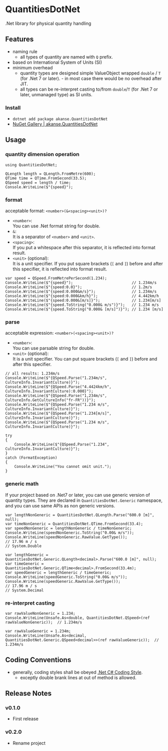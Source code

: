 # QuantitiesDotNet

.Net library for physical quantity handling

## Features

- naming rule
  - all types of quantity are named with `Q` prefix.
- based on International System of Units (SI)
- minimum overhead
  - quantity types are designed simple ValueObject wrapped `double` / `T` (for .Net 7 or later). - in most case there would be no overhead after JIT.
  - all types can be re-interpret casting to/from `double`/`T` (for .Net 7 or later, unmanaged type) as SI units.

### Install

- `dotnet add package akanse.QuantitiesDotNet`
- [NuGet Gallery | akanse.QuantitiesDotNet](https://www.nuget.org/packages/akanse.QuantitiesDotNet/1.0.0)

## Usage

### quantity dimension operation

```CSharp
using QuantitiesDotNet;

QLength length = QLength.FromMetre(600);
QTime time = QTime.FromSecond(33.5);
QSpeed speed = length / time;
Console.WriteLine($"{speed}");
```

### format

acceptable format: `<number>(&<spacing><unit>)?`

- `<number>`:<br/>
  You can use .Net format string for double.
- `&`:<br/>
  It is a separator of `<number>` and `<unit>`.
- `<spacing>`:<br/>
  If you put a whitespace after this separator, it is reflected into format result.
- `<unit>` (optional):<br/>
  It is a unit specifier.
  If you put square brackets (`[` and `]`) before and after this specifier, it is reflected into format result.

```CSharp
var speed = QSpeed.FromMetrePerSecond(1.234);
Console.WriteLine($"{speed}");                          // 1.234m/s
Console.WriteLine($"{speed:0.0}");                      // 1.2m/s
Console.WriteLine($"{speed:0.000&m/s}");                // 1.234m/s
Console.WriteLine($"{speed:0.000&km/h}");               // 4.442km/h
Console.WriteLine($"{speed:0.000&[m/s]}");              // 1.234[m/s]
Console.WriteLine($"{speed.ToString("0.000& m/s")}");   // 1.234 m/s
Console.WriteLine($"{speed.ToString("0.000& [m/s]")}"); // 1.234 [m/s]
```

### parse

acceptable expression: `<number>(<spacing><unit>)?`

- `<number>`:<br/>
  You can use parsable string for double.
- `<unit>` (optional):<br/>
  It is a unit specifier.
  You can put square brackets (`[` and `]`) before and after this specifier.

```CSharp
// all results: 1.234m/s
Console.WriteLine($"{QSpeed.Parse("1.234m/s", CultureInfo.InvariantCulture)}");
Console.WriteLine($"{QSpeed.Parse("4.4424km/h", CultureInfo.InvariantCulture):0.000}");
Console.WriteLine($"{QSpeed.Parse("1,234m/s", CultureInfo.GetCultureInfo("fr-FR"))}");
Console.WriteLine($"{QSpeed.Parse("1.234 m/s", CultureInfo.InvariantCulture)}");
Console.WriteLine($"{QSpeed.Parse("1.234[m/s]", CultureInfo.InvariantCulture)}");
Console.WriteLine($"{QSpeed.Parse("1.234 m/s", CultureInfo.InvariantCulture)}");

try
{
    Console.WriteLine($"{QSpeed.Parse("1.234", CultureInfo.InvariantCulture)}");
}
catch (FormatException)
{
    Console.WriteLine("You cannot omit unit.");
}
```

### generic math

If your project based on .Net7 or later, you can use generic version of quantity types.
They are declared in `QuantitiesDotNet.Generic` namespace, and you can use same APIs as non generic versions.

```CSharp
var lengthNonGeneric = QuantitiesDotNet.QLength.Parse("600.0 [m]", null);
var timeNonGeneric = QuantitiesDotNet.QTime.FromSecond(33.4);
var speedNonGeneric = lengthNonGeneric / timeNonGeneric;
Console.WriteLine(speedNonGeneric.ToString("0.00& m/s"));
Console.WriteLine(speedNonGeneric.RawValue.GetType());
// 17.96 m / s
// System.Double

var lengthGeneric = QuantitiesDotNet.Generic.QLength<decimal>.Parse("600.0 [m]", null);
var timeGeneric = QuantitiesDotNet.Generic.QTime<decimal>.FromSecond(33.4m);
var speedGeneric = lengthGeneric / timeGeneric;
Console.WriteLine(speedGeneric.ToString("0.00& m/s"));
Console.WriteLine(speedGeneric.RawValue.GetType());
// 17.96 m / s
// System.Decimal
```

### re-interpret casting

```CSharp
var rawValueNonGeneric = 1.234;
Console.WriteLine(Unsafe.As<double, QuantitiesDotNet.QSpeed>(ref rawValueNonGeneric));  // 1.234m/s

var rawValueGeneric = 1.234m;
Console.WriteLine(Unsafe.As<decimal, QuantitiesDotNet.Generic.QSpeed<decimal>>(ref rawValueGeneric));  // 1.234m/s
```

## Coding Conventions

- generally, coding styles shall be obeyed [.Net C# Coding Style](https://github.com/dotnet/runtime/blob/main/docs/coding-guidelines/coding-style.md).
  - exceptly double brank lines at out of method is allowed.

## Release Notes

### v0.1.0

- First release

### v0.2.0

- Rename project